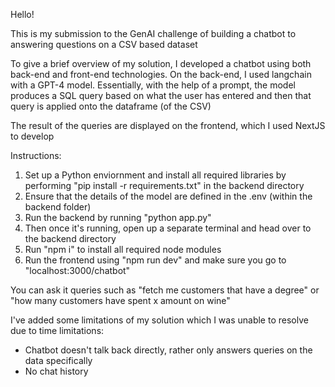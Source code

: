 Hello! 

This is my submission to the GenAI challenge of building a chatbot to answering questions on a CSV based dataset

To give a brief overview of my solution, I developed a chatbot using both back-end and front-end technologies.
On the back-end, I used langchain with a GPT-4 model. Essentially, with the help of a prompt, the model produces
a SQL query based on what the user has entered and then that query is applied onto the dataframe (of the CSV)

The result of the queries are displayed on the frontend, which I used NextJS to develop

Instructions:
1. Set up a Python enviornment and install all required libraries by performing  "pip install -r requirements.txt" in the backend directory
2. Ensure that the details of the model are defined in the .env (within the backend folder)
3. Run the backend by running "python app.py"
4. Then once it's running, open up a separate terminal and head over to the backend directory
5. Run "npm i" to install all required node modules
6. Run the frontend using "npm run dev" and make sure you go to "localhost:3000/chatbot"

You can ask it queries such as "fetch me customers that have a degree" or "how many customers have spent x amount on wine"


I've added some limitations of my solution which I was unable to resolve due to time limitations:
- Chatbot doesn't talk back directly, rather only answers queries on the data specifically
- No chat history